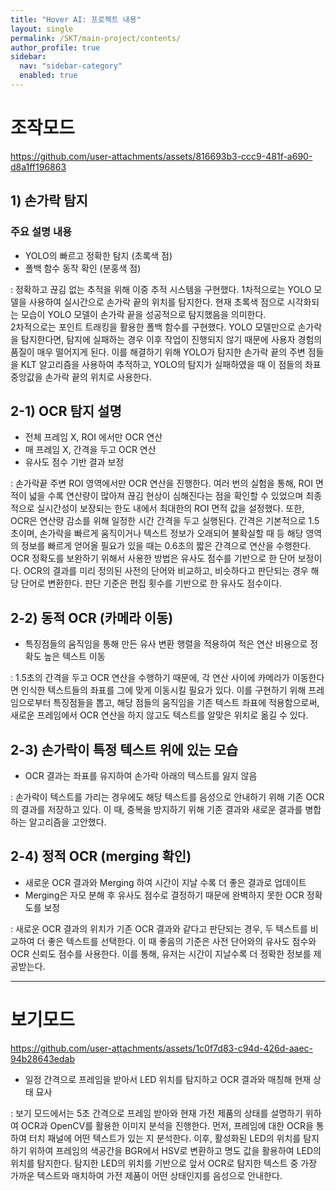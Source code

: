 ```yaml
---
title: "Hover AI: 프로젝트 내용"
layout: single
permalink: /SKT/main-project/contents/
author_profile: true
sidebar:
  nav: "sidebar-category"
  enabled: true
---
```



# 조작모드
https://github.com/user-attachments/assets/816693b3-ccc9-481f-a690-d8a1ff196863


## 1) 손가락 탐지

### 주요 설명 내용
- YOLO의 빠르고 정확한 탐지 (초록색 점)
- 폴백 함수 동작 확인 (분홍색 점)

: 정확하고 끊김 없는 추적을 위해 이중 추적 시스템을 구현했다. 1차적으로는 YOLO 모델을 사용하여 실시간으로 손가락 끝의 위치를 탐지한다.
현재 초록색 점으로 시각화되는 모습이 YOLO 모델이 손가락 끝을 성공적으로 탐지했음을 의미한다. <br>
2차적으로는 포인트 트래킹을 활용한 폴백 함수를 구현했다. YOLO 모델만으로 손가락을 탐지한다면, 탐지에 실패하는 경우 이후 작업이 진행되지 않기 때문에 사용자 경험의 품질이 매우 떨어지게 된다.
이를 해결하기 위해 YOLO가 탐지한 손가락 끝의 주변 점들을 KLT 알고리즘을 사용하여 추적하고, YOLO의 탐지가 실패하였을 때 이 점들의 좌표 중앙값을 손가락 끝의 위치로 사용한다.



## 2-1) OCR 탐지 설명
- 전체 프레임 X, ROI 에서만 OCR 연산
- 매 프레임 X, 간격을 두고 OCR 연산
- 유사도 점수 기반 결과 보정

: 손가락끝 주변 ROI 영역에서만 OCR 연산을 진행한다. 여러 번의 실험을 통해, ROI 면적이 넓을 수록 연산량이 많아져 끊김 현상이 심해진다는 점을 확인할 수 있었으며 최종적으로 실시간성이 보장되는 한도 내에서 최대한의 ROI 면적 값을 설정했다. 
또한, OCR은 연산량 감소를 위해 일정한 시간 간격을 두고 실행된다. 간격은 기본적으로 1.5초이며, 손가락을 빠르게 움직이거나 텍스트 정보가 오래되어 불확실할 때 등 해당 영역의 정보를 빠르게 얻어올 필요가 있을 때는 0.6초의 짧은 간격으로 연산을 수행한다. 
OCR 정확도를 보완하기 위해서 사용한 방법은 유사도 점수를 기반으로 한 단어 보정이다. OCR의 결과를 미리 정의된 사전의 단어와 비교하고, 비슷하다고 판단되는 경우 해당 단어로 변환한다. 판단 기준은 편집 횟수를 기반으로 한 유사도 점수이다. 

## 2-2) 동적 OCR (카메라 이동)
- 특징점들의 움직임을 통해 만든 유사 변환 행렬을 적용하여 적은 연산 비용으로 정확도 높은 텍스트 이동

: 1.5초의 간격을 두고 OCR 연산을 수행하기 때문에, 각 연산 사이에 카메라가 이동한다면 인식한 텍스트들의 좌표를 그에 맞게 이동시킬 필요가 있다. 
이를 구현하기 위해 프레임으로부터 특징점들을 뽑고, 해당 점들의 움직임을 기존 텍스트 좌표에 적용함으로써, 새로운 프레임에서 OCR 연산을 하지 않고도 텍스트를 알맞은 위치로 옮길 수 있다.



## 2-3) 손가락이 특정 텍스트 위에 있는 모습
- OCR 결과는 좌표를 유지하여 손가락 아래의 텍스트를 잃지 않음

: 손가락이 텍스트를 가리는 경우에도 해당 텍스트를 음성으로 안내하기 위해 기존 OCR의 결과를 저장하고 있다. 이 때, 중복을 방지하기 위해 기존 결과와 새로운 결과를 병합하는 알고리즘을 고안했다. 

## 2-4) 정적 OCR (merging 확인)
- 새로운 OCR 결과와 Merging 하여 시간이 지날 수록 더 좋은 결과로 업데이트
- Merging은 자모 분해 후 유사도 점수로 결정하기 때문에 완벽하지 못한 OCR 정확도를 보정

: 새로운 OCR 결과의 위치가 기존 OCR 결과와 같다고 판단되는 경우, 두 텍스트를 비교하여 더 좋은 텍스트를 선택한다. 이 때 좋음의 기준은 사전 단어와의 유사도 점수와 OCR 신뢰도 점수를 사용한다. 이를 통해, 유저는 시간이 지날수록 더 정확한 정보를 제공받는다.  

---

# 보기모드
https://github.com/user-attachments/assets/1c0f7d83-c94d-426d-aaec-94b28643edab

- 일정 간격으로 프레임을 받아서 LED 위치를 탐지하고 OCR 결과와 매칭해 현재 상태 묘사

: 보기 모드에서는 5초 간격으로 프레임 받아와 현재 가전 제품의 상태를 설명하기 위하여 OCR과 OpenCV를 활용한 이미지 분석을 진행한다.
먼저, 프레임에 대한 OCR을 통하여 터치 패널에 어떤 텍스트가 있는 지 분석한다.
이후, 활성화된 LED의 위치를 탐지하기 위하여 프레임의 색공간을 BGR에서 HSV로 변환하고 명도 값을 활용하여 LED의 위치를 탐지한다.
탐지한 LED의 위치를 기반으로 앞서 OCR로 탐지한 텍스트 중 가장 가까운 텍스트와 매치하여 가전 제품이 어떤 상태인지를 음성으로 안내한다.
